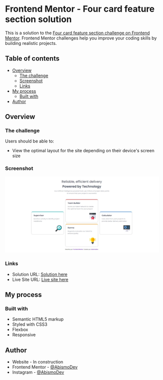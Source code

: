 # Frontend Mentor - Four card feature section solution

This is a solution to the [Four card feature section challenge on Frontend Mentor](https://www.frontendmentor.io/challenges/four-card-feature-section-weK1eFYK). Frontend Mentor challenges help you improve your coding skills by building realistic projects. 

## Table of contents

- [Overview](#overview)
  - [The challenge](#the-challenge)
  - [Screenshot](#screenshot)
  - [Links](#links)
- [My process](#my-process)
  - [Built with](#built-with)
- [Author](#author)

## Overview

### The challenge

Users should be able to:

- View the optimal layout for the site depending on their device's screen size

### Screenshot

![](./assets/screenshot.jpg)

### Links

- Solution URL: [Solution here](https://www.frontendmentor.io/solutions/four-cards-component-responsive-flexbox-EArvcbwDmS)
- Live Site URL: [Live site here](https://four-card-component-abismodev.vercel.app/)

## My process

### Built with

- Semantic HTML5 markup
- Styled with CSS3
- Flexbox
- Responsive

## Author

- Website - In construction
- Frontend Mentor - [@AbismoDev](https://www.frontendmentor.io/profile/AbismoDev)
- Instagram - [@AbismoDev](https://www.instagram.com/abismodev)
